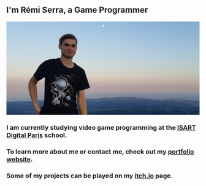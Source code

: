 ## I'm Rémi Serra, a Game Programmer

<img align="center" src="portfolioPhoto.png"/>

### I am currently studying video game programming at the [ISART Digital Paris](https://www.isart.fr/) school.

### To learn more about me or contact me, check out my [portfolio website](https://vynokris.github.io).

### Some of my projects can be played on my [itch.io](https://vynokris.itch.io/) page.


<!--
**Vynokris/Vynokris** is a ✨ _special_ ✨ repository because its `README.md` (this file) appears on your GitHub profile.

Here are some ideas to get you started:

- 🔭 I’m currently working on ...
- 🌱 I’m currently learning ...
- 👯 I’m looking to collaborate on ...
- 🤔 I’m looking for help with ...
- 💬 Ask me about ...
- 📫 How to reach me: ...
- ⚡ Fun fact: ...
-->

